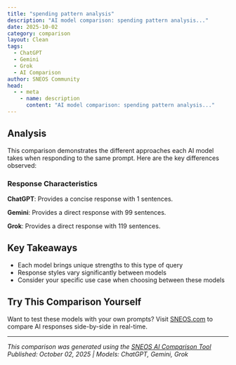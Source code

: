 ```yaml
---
title: "spending pattern analysis"
description: "AI model comparison: spending pattern analysis..."
date: 2025-10-02
category: comparison
layout: Clean
tags:
  - ChatGPT
  - Gemini
  - Grok
  - AI Comparison
author: SNEOS Community
head:
  - - meta
    - name: description
      content: "AI model comparison: spending pattern analysis..."
---
```


<ChatComparison
  title="spending pattern analysis"
  prompt="spending pattern analysis"
  :responses='{"ChatGPT": "Spending pattern analysis involves examining how individuals or organizations allocate their financial resources over time. This type of analysis is useful for understanding consumer behaviors, budgeting, and identifying areas for savings or investment. Here’s a structured approach to conducting a spending pattern analysis:\n\n### 1. **Data Collection**\n\nCollect data on spending over a specific period. This could include:\n- Transaction history from bank statements or accounting software\n- Categories of spending (e.g., groceries, utilities, entertainment, etc.)\n- Dates of transactions\n- Amounts spent\n\n### 2. **Data Categorization**\n\nOrganize the data into meaningful categories to facilitate analysis. Common categories might include:\n- **Essential Expenses**: Housing, utilities, groceries, transportation\n- **Discretionary Expenses**: Dining out, entertainment, luxury items\n- **Savings and Investments**: Contributions to savings accounts, stocks, retirement funds\n- **Debt Repayment**: Credit card payments, loans\n\n### 3. **Analysis of Spending Trends**\n\nUse descriptive statistics to summarize the data:\n- **Total Spending**: Calculate total expenses over the analyzed period.\n- **Average Spending**: Determine the average spending per category and overall.\n- **Trends Over Time**: Analyze spending trends (e.g., monthly or quarterly) to identify patterns.\n- **Seasonal Variations**: Look for seasonal effects (e.g., increased spending during holidays).\n\n### 4. **Visual Representation**\n\nCreate visual aids to better understand spending patterns:\n- **Pie Charts**: Show the distribution of spending across categories.\n- **Bar Graphs**: Compare spending in different categories.\n- **Line Graphs**: Display spending trends over time.\n\n### 5. **Identifying Patterns and Insights**\n\nAnalyze the data for insights and patterns:\n- **Essential vs. Discretionary Spending**: Determine the balance between necessary and non-essential expenses.\n- **High-Expense Areas**: Identify which categories consume the largest portions of the budget.\n- **Unusual Spending**: Look for anomalies or spikes in spending that may indicate changes in behavior or lifestyle.\n\n### 6. **Budgeting and Forecasting**\n\nBased on the analysis, create a budget that aligns with spending habits and financial goals. Consider:\n- **Setting Limits**: Establish spending limits for discretionary categories.\n- **Savings Goals**: Plan contributions to savings or investment accounts based on spending patterns.\n- **Debt Management**: Allocate funds for paying down any outstanding debts.\n\n### 7. **Adjustments and Monitoring**\n\nImplement the budget and monitor progress regularly:\n- Review spending monthly to ensure adherence to budget.\n- Adjust categories as needed based on changes in income or expenses.\n- Continuously seek opportunities to reduce expenses and increase savings.\n\n### 8. **Long-term Trends and Behavior Changes**\n\nConsider the implications of spending patterns for long-term financial health:\n- **Behavioral Changes**: Cultivate habits to improve spending (e.g., prioritizing savings).\n- **Investment Strategies**: Adapting investment plans based on significant spending trends.\n- **Emergency Fund**: Aim to build an emergency fund based on understanding of cash flow.\n\n### Conclusion\n\nSpending pattern analysis is a powerful tool for both individuals and businesses to enhance financial decision-making. By understanding where money is going, stakeholders can make informed choices, adjust behaviors, and work toward financial stability and growth.", "Gemini": "Okay, let\u0027s break down spending pattern analysis. This is a valuable process for individuals, businesses, and even governments to understand how money is being spent, identify trends, and make informed decisions.\n\nHere\u0027s a comprehensive look at what\u0027s involved:\n\n**1. What is Spending Pattern Analysis?**\n\n* **Definition:** The systematic examination of expenditures to identify recurring trends, anomalies, and relationships in how money is allocated over time. It goes beyond simply knowing *how much* was spent; it seeks to understand *why*, *when*, and *where* the money went.\n* **Goal:** To gain insights that enable better budgeting, cost optimization, fraud detection, and strategic planning.\n\n**2. Who Uses Spending Pattern Analysis?**\n\n* **Individuals and Households:** For personal finance management, budgeting, identifying unnecessary expenses, and planning for future goals (retirement, buying a house, etc.).\n* **Businesses (Small to Large):** For cost control, identifying areas for efficiency improvements, negotiating better deals with suppliers, understanding customer behavior, and optimizing marketing campaigns.\n* **Financial Institutions (Banks, Credit Card Companies):** For fraud detection, credit risk assessment, and personalized offers.\n* **Government Agencies:** For tracking public spending, identifying potential waste or misuse of funds, and assessing the impact of policies.\n* **Researchers and Economists:** To study consumer behavior, economic trends, and the impact of various factors on spending habits.\n\n**3. The Process of Spending Pattern Analysis:**\n\nThe process typically involves these steps:\n\n* **Data Collection:** This is the foundation. You need accurate and comprehensive data.\n * **Sources:**\n * **Individuals:** Bank statements, credit card statements, budgeting apps, receipts, expense trackers, personal finance software (e.g., Mint, YNAB), spreadsheets.\n * **Businesses:** Accounting software (e.g., QuickBooks, Xero, SAP), point-of-sale (POS) systems, expense reports, purchase orders, invoices, bank statements, credit card statements.\n * **Financial Institutions:** Transaction data, customer profiles, account history.\n * **Government:** Financial records, budget reports, procurement data.\n * **Data Considerations:** Ensure the data is:\n * **Complete:** Capture all relevant expenditures.\n * **Accurate:** Minimize errors in recording and categorization.\n * **Consistent:** Use standardized categories and definitions.\n * **Time-stamped:** Record the date and time of each transaction.\n* **Data Cleaning and Preparation:** Raw data often needs cleaning and formatting before analysis.\n * **Tasks:**\n * **Removing duplicates:** Eliminate redundant entries.\n * **Correcting errors:** Fix typos, misspellings, and inconsistencies.\n * **Standardizing categories:** Ensure consistent categorization of expenses (e.g., \u0022Groceries,\u0022 \u0022Food,\u0022 and \u0022Supermarket\u0022 should all be grouped under a single \u0022Groceries\u0022 category).\n * **Handling missing data:** Decide how to deal with missing information (e.g., impute values or exclude incomplete records).\n * **Formatting dates and currencies:** Ensure consistent date and currency formats.\n* **Categorization and Grouping:** Categorize expenses into meaningful groups. This is crucial for identifying patterns.\n * **Common Categories (Examples):**\n * **Individuals/Households:**\n * Housing (Rent/Mortgage, Utilities, Property Taxes)\n * Food (Groceries, Dining Out)\n * Transportation (Car Payments, Gas, Public Transit, Maintenance)\n * Healthcare (Insurance Premiums, Medical Expenses, Prescriptions)\n * Entertainment (Movies, Concerts, Subscriptions)\n * Personal Care (Haircuts, Cosmetics)\n * Clothing\n * Debt Payments (Credit Cards, Loans)\n * Savings and Investments\n * Gifts\n * Education\n * **Businesses:**\n * Cost of Goods Sold (COGS)\n * Salaries and Wages\n * Rent/Lease\n * Utilities\n * Marketing and Advertising\n * Travel and Entertainment\n * Office Supplies\n * Research and Development (R\u0026D)\n * Legal and Professional Fees\n * Depreciation\n * Insurance\n * **Hierarchical Categorization:** Consider creating a hierarchy of categories (e.g., \u0022Transportation\u0022 could have subcategories like \u0022Car Payments,\u0022 \u0022Gas,\u0022 \u0022Maintenance,\u0022 \u0022Public Transit\u0022).\n* **Analysis and Interpretation:** This is where you start to uncover insights.\n * **Techniques:**\n * **Descriptive Statistics:** Calculate summary statistics (e.g., mean, median, standard deviation, percentages) for each category to understand the overall spending distribution.\n * **Trend Analysis:** Examine how spending changes over time (e.g., monthly, quarterly, annually). Look for increases, decreases, and seasonal patterns. Use line charts to visualize trends.\n * **Variance Analysis:** Compare actual spending to budgeted amounts or historical data to identify deviations and investigate the reasons behind them.\n * **Ratio Analysis:** Calculate ratios to compare different spending categories (e.g., the ratio of marketing expenses to sales revenue).\n * **Segmentation:** Divide the data into segments (e.g., by customer type, product line, geographic region) to identify spending patterns specific to each segment.\n * **Time Series Analysis:** More advanced techniques to forecast future spending based on historical trends and seasonality.\n * **Data Visualization:** Use charts, graphs, and dashboards to visualize spending patterns and make them easier to understand. Common visualizations include:\n * **Bar Charts:** Compare spending across different categories.\n * **Pie Charts:** Show the proportion of spending allocated to each category.\n * **Line Charts:** Track spending trends over time.\n * **Scatter Plots:** Identify correlations between different spending variables.\n * **Heatmaps:** Visualize spending patterns across multiple dimensions.\n * **Anomaly Detection:** Identify unusual or unexpected spending patterns that may indicate fraud or errors. This often involves statistical methods or machine learning algorithms.\n* **Reporting and Action:** Communicate the findings in a clear and concise report. More importantly, take action based on the insights.\n * **Examples of Actions:**\n * **Individuals:** Create a budget, reduce unnecessary expenses, set financial goals, automate savings.\n * **Businesses:** Negotiate better deals with suppliers, optimize marketing campaigns, improve operational efficiency, detect and prevent fraud.\n * **Government:** Adjust budget allocations, improve program effectiveness, detect and prevent waste or misuse of funds.\n\n**4. Tools for Spending Pattern Analysis:**\n\n* **Spreadsheet Software (Excel, Google Sheets):** Suitable for basic analysis and visualization.\n* **Personal Finance Apps (Mint, YNAB, Personal Capital):** Automate data collection and categorization for personal use.\n* **Accounting Software (QuickBooks, Xero):** For businesses, provides robust reporting and analysis capabilities.\n* **Business Intelligence (BI) Tools (Tableau, Power BI, Qlik):** Powerful tools for advanced analysis, visualization, and dashboarding.\n* **Data Mining and Statistical Software (R, Python):** For more sophisticated analysis, including time series analysis, machine learning, and anomaly detection.\n\n**5. Key Considerations:**\n\n* **Privacy:** Be mindful of privacy concerns when collecting and analyzing personal spending data.\n* **Context:** Consider the context of the data. For example, a sudden increase in spending on travel may be due to a planned vacation.\n* **Data Security:** Protect the data from unauthorized access and use.\n* **Regularity:** Spending pattern analysis is not a one-time activity. It should be performed regularly to track progress and identify new trends.\n* **Benchmarking:** Compare your spending patterns to industry benchmarks or best practices to identify areas for improvement.\n\n**Example Scenario (Personal Finance):**\n\nLet\u0027s say you want to analyze your spending patterns for the past year. You gather your bank and credit card statements, import the data into a spreadsheet, and categorize your expenses. You notice that a significant portion of your income is spent on dining out. Further analysis reveals that you eat out most frequently on weekends. Based on this insight, you decide to cook more meals at home on weekends to save money.\n\n**Example Scenario (Business):**\n\nA retail company analyzes its sales data and discovers that a particular product line has significantly lower profit margins compared to other product lines. Further investigation reveals that the cost of raw materials for that product line has increased significantly. The company decides to negotiate better deals with its suppliers or explore alternative materials to improve profitability.\n\n**In summary, spending pattern analysis is a powerful technique that can help individuals and organizations make better financial decisions. By systematically examining expenditures, identifying trends, and taking action based on the insights, you can achieve your financial goals and improve your overall financial well-being.**\n", "Grok": "Spending pattern analysis is the process of examining and understanding how individuals, households, businesses, or organizations allocate their money over a specific period. It involves identifying trends, habits, and behaviors related to expenditure, which can provide valuable insights for budgeting, financial planning, marketing strategies, or economic research. Below is a detailed breakdown of spending pattern analysis, its importance, methods, and applications.\n\n---\n\n### **What is Spending Pattern Analysis?**\nSpending pattern analysis refers to the study of how money is spent across different categories (e.g., food, housing, entertainment, transportation) and time periods (daily, monthly, yearly). It helps in identifying:\n- **Frequency of purchases**: How often spending occurs.\n- **Category-wise allocation**: Which areas or sectors receive the most funds.\n- **Seasonal trends**: Variations in spending during holidays, sales, or specific times of the year.\n- **Behavioral insights**: Psychological or sociological factors influencing spending decisions.\n\nThis analysis can be conducted at various levels\u2014individual, demographic, geographic, or organizational.\n\n---\n\n### **Why is Spending Pattern Analysis Important?**\n1. **Personal Finance Management**:\n - Helps individuals track their expenses and identify areas of overspending.\n - Aids in creating effective budgets and saving plans.\n - Prevents financial distress by highlighting unsustainable habits.\n\n2. **Business and Marketing**:\n - Enables businesses to understand customer spending behavior and tailor products or services accordingly.\n - Helps in predicting demand and optimizing pricing strategies.\n - Supports targeted advertising based on consumer preferences and trends.\n\n3. **Economic Insights**:\n - Governments and policymakers use spending patterns to gauge economic health, consumer confidence, and inflation.\n - Assists in identifying disparities in income distribution and economic inequality.\n\n4. **Investment and Financial Planning**:\n - Financial advisors use spending data to provide personalized advice for investments and retirement planning.\n - Helps in assessing risk tolerance based on spending behavior.\n\n---\n\n### **Methods of Spending Pattern Analysis**\n1. **Data Collection**:\n - **Personal Records**: Bank statements, credit card transactions, expense tracking apps (e.g., Mint, YNAB).\n - **Surveys and Questionnaires**: Used for demographic or population-level data.\n - **POS (Point of Sale) Data**: Transactions recorded by businesses.\n - **Government Reports**: Data from national statistics (e.g., consumer expenditure surveys).\n\n2. **Categorization**:\n - Classify expenses into fixed (e.g., rent, bills) and variable (e.g., groceries, entertainment) costs.\n - Break down spending by needs (essentials) vs. wants (luxuries).\n\n3. **Visualization Tools**:\n - Use charts, graphs, and dashboards to represent spending trends (e.g., pie charts for category-wise spending, line graphs for time-based trends).\n - Software like Excel, Tableau, or Power BI can be used for detailed analysis.\n\n4. **Statistical Techniques**:\n - **Trend Analysis**: Identify consistent patterns over time.\n - **Correlation Analysis**: Understand how spending in one category affects another.\n - **Segmentation**: Group individuals or customers based on similar spending behaviors.\n\n5. **Machine Learning and AI**:\n - Predictive models to forecast future spending based on historical data.\n - Clustering algorithms to identify distinct spending groups.\n - Anomaly detection to flag unusual spending behavior (e.g., fraud detection).\n\n---\n\n### **Steps to Conduct a Personal Spending Pattern Analysis**\n1. **Gather Data**:\n - Collect bank statements, receipts, or use expense tracking apps to log all transactions for a specific period (e.g., 3 months).\n \n2. **Categorize Expenses**:\n - Divide spending into categories such as housing, food, transportation, utilities, entertainment, etc.\n \n3. **Identify Trends**:\n - Look for recurring expenses, spikes in spending (e.g., during holidays), or areas with high expenditure.\n \n4. **Set Goals**:\n - Based on the analysis, determine areas to cut back on and allocate funds to savings or investments.\n \n5. **Monitor and Adjust**:\n - Regularly review spending patterns and adjust budgets as necessary to meet financial goals.\n\n---\n\n### **Applications of Spending Pattern Analysis**\n1. **Personal Finance**:\n - Budget creation and debt management.\n - Identifying unnecessary expenses to increase savings.\n\n2. **Retail and E-commerce**:\n - Personalizing customer experiences through targeted recommendations.\n - Optimizing inventory based on seasonal spending trends.\n\n3. **Government and Policy**:\n - Formulating economic policies based on consumer spending data.\n - Monitoring inflation and cost of living through expenditure surveys.\n\n4. **Banking and Financial Services**:\n - Offering personalized loans or credit products based on spending behavior.\n - Detecting fraudulent transactions through deviations in spending patterns.\n\n5. **Healthcare and Insurance**:\n - Analyzing spending on medical expenses to design better insurance plans.\n - Identifying high-risk groups based on healthcare expenditure.\n\n---\n\n### **Challenges in Spending Pattern Analysis**\n1. **Data Privacy**:\n - Collecting and analyzing spending data raises concerns about protecting personal information.\n - Compliance with regulations like GDPR or CCPA is essential.\n\n2. **Incomplete Data**:\n - Cash transactions or unrecorded expenses can lead to inaccurate analysis.\n - Relying on self-reported data may introduce bias.\n\n3. **Behavioral Complexity**:\n - Spending patterns can be influenced by emotions, cultural factors, or unexpected events, making predictions difficult.\n\n4. **Dynamic Trends**:\n - Rapid changes in technology, economic conditions, or consumer preferences can render past data obsolete.\n\n---\n\n### **Tools for Spending Pattern Analysis**\n1. **Personal Finance Apps**:\n - Mint, YNAB (You Need a Budget), PocketGuard.\n2. **Business Analytics Tools**:\n - Tableau, Power BI, Google Analytics (for customer spending data).\n3. **Spreadsheets**:\n - Microsoft Excel or Google Sheets for manual tracking and basic analysis.\n4. **Advanced Software**:\n - SAS, SPSS, or Python/R for statistical and predictive analysis.\n\n---\n\n### **Example of Spending Pattern Analysis**\n**Scenario**: A family wants to analyze their monthly spending for budgeting purposes.\n- **Data**: Collect bank statements and receipts for the last 3 months.\n- **Categorization**: Expenses are divided into rent ($1,500), groceries ($400), utilities ($200), dining out ($300), and entertainment ($200).\n- **Findings**:\n - 50% of income goes to fixed costs (rent \u002B utilities).\n - Dining out constitutes a large portion of discretionary spending.\n- **Action**: Reduce dining out to $150/month and redirect the savings ($150) to an emergency fund.\n\n**Business Example**: A retail company analyzes customer spending data.\n- **Data**: POS transactions show a spike in sales during the holiday season.\n- **Findings**: Customers spend 30% more on electronics in December.\n- **Action**: Increase inventory for electronics and launch targeted holiday promotions.\n\n---\n\nSpending pattern analysis is a powerful tool for gaining insights into financial behavior and making informed decisions. Whether for personal budgeting or business strategy, understanding spending habits can lead to better resource allocation and improved financial health. If you have a specific context or dataset for analysis, feel free to provide it, and I can help with a more tailored approach!"}' 
  published-date="13:00"
/>

## Analysis

This comparison demonstrates the different approaches each AI model takes when responding to the same prompt. Here are the key differences observed:

### Response Characteristics

**ChatGPT**: Provides a concise response with 1 sentences. 

**Gemini**: Provides a direct response with 99 sentences. 

**Grok**: Provides a direct response with 119 sentences. 

## Key Takeaways

- Each model brings unique strengths to this type of query
- Response styles vary significantly between models
- Consider your specific use case when choosing between these models

## Try This Comparison Yourself

Want to test these models with your own prompts? Visit [SNEOS.com](https://sneos.com) to compare AI responses side-by-side in real-time.

---

*This comparison was generated using the [SNEOS AI Comparison Tool](https://sneos.com)*
*Published: October 02, 2025 | Models: ChatGPT, Gemini, Grok*
